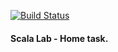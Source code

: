 [![Build Status](https://travis-ci.org/anton2larionov/scalatask.svg?branch=master)](https://travis-ci.org/anton2larionov/scalatask)

#### Scala Lab - Home task.
